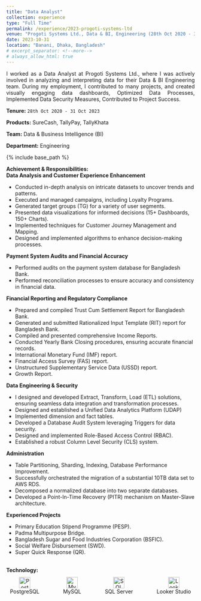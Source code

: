 ```yaml
---
title: "Data Analyst"
collection: experience
type: "Full Time"
permalink: /experience/2023-progoti-systems-ltd
venue: "Progoti Systems Ltd., Data & BI, Engineering (28th Oct 2020 - 31 Oct 2023)"
date: 2023-10-31
location: "Banani, Dhaka, Bangladesh"
# excerpt_separator: <!--more-->
# always_allow_html: true
---
```


<div style="text-align: justify;">
I worked as a Data Analyst at Progoti Systems Ltd., where I was actively involved in analyzing and interpreting data for their Data & BI Engineering team. During my employment, I contributed to many projects, and created visually engaging data dashboards, Optimized Data Processes, Implemented Data Security Measures, Contributed to Project Success.
</div>

**Tenure:** `28th Oct 2020 - 31 Oct 2023`

**Products:** SureCash, TallyPay, TallyKhata

**Team:** Data & Business Intelligence (BI)

**Department:** Engineering

{% include base_path %}

<head>
  <link rel="stylesheet" href="{{ base_path }}/assets/css/custom.css"/>
</head>

<body>
  <div>
    <strong class="header_section">Achievement & Responsibilities:</strong> <br />
    <strong class="section">Data Analysis and Customer Experience Enhancement</strong>
    <ul>
      <li class="li">Conducted in-depth analysis on intricate datasets to uncover trends and patterns.</li>
      <li class="li">Executed and managed campaigns, including Loyalty Programs.</li>
      <li class="li">Generated target groups (TG) for a variety of user segments.</li>
      <li class="li">Presented data visualizations for informed decisions (15+ Dashboards, 150+ Charts).</li>
      <li class="li">Implemented techniques for Customer Journey Management and Mapping.</li>
      <li class="li">Designed and implemented algorithms to enhance decision-making processes.</li>
    </ul>
  </div>

  <div>
    <strong class="section">Payment System Audits and Financial Accuracy</strong>
    <ul>
      <li class="li">Performed audits on the payment system database for Bangladesh Bank.</li>
      <li class="li">Performed reconciliation processes to ensure accuracy and consistency in financial data.</li>
    </ul>
  </div>

  <div>
    <strong class="section">Financial Reporting and Regulatory Compliance</strong>
    <ul>
      <li class="li">Prepared and compiled Trust Cum Settlement Report for Bangladesh Bank.</li>
      <li class="li">Generated and submitted Rationalized Input Template (RIT) report for Bangladesh Bank.</li>
      <li class="li">Compiled and presented comprehensive Income Reports.</li>
      <li class="li">Conducted Yearly Bank Closing procedures, ensuring accurate financial records.</li>
      <li class="li">International Monetary Fund (IMF) report.</li>
      <li class="li">Financial Access Survey (FAS) report.</li>
      <li class="li">Unstructured Supplementary Service Data (USSD) report.</li>
      <li class="li">Growth Report.</li>
    </ul>
  </div>

  <div>
    <strong class="section">Data Engineering & Security</strong>
    <ul>
      <li class="li">I designed and developed Extract, Transform, Load (ETL) solutions, ensuring seamless data integration and transformation processes.</li>
      <li class="li">Designed and established a Unified Data Analytics Platform (UDAP)</li>
      <li class="li">Implemented dimension and fact tables.</li>
      <li class="li">Developed a Database Audit System leveraging Triggers for data security.</li>
      <li class="li">Designed and implemented Role-Based Access Control (RBAC).</li>
      <li class="li">Established a robust Column Level Security (CLS) system.</li>
    </ul>
  </div>

  <div>
    <strong class="section">Administration</strong>
    <ul>
      <li class="li">Table Partitioning, Sharding, Indexing, Database Performance Improvement.</li>
      <li class="li">Successfully orchestrated the migration of a substantial 10TB data set to AWS RDS.</li>
      <li class="li">Decomposed a normalized database into two separate databases.</li>
      <li class="li">Developed a Point-In-Time Recovery (PITR) mechanism on Master-Slave architecture.</li>
    </ul>
  </div>

  <div>
    <strong class="section">Experienced Projects</strong>
    <ul>
      <li class="li">Primary Education Stipend Programme (PESP).</li>
      <li class="li">Padma Multipurpose Bridge.</li>
      <li class="li">Bangladesh Sugar and Food Industries Corporation (BSFIC).</li>
      <li class="li">Social Welfare Disbursement (SWD).</li>
      <li class="li">Super Quick Response (QR).</li>
    </ul>
  </div>
  <br/>
  <strong class="header_section">Technology:</strong><br/>

  <div style="display: flex; justify-content: space-between; align-items: center; flex-wrap: wrap;">

  <div style="text-align: center; margin: 10px;">
    <img src="{{ base_path }}/assets/icons/postgresql-96.svg" alt="PostgreSQL" height="30"><br/>
    PostgreSQL
  </div>

  <div style="text-align: center; margin: 10px;">
    <img src="mysql-logo.png" alt="MySQL" height="30"><br/>
    MySQL
  </div>

  <div style="text-align: center; margin: 10px;">
    <img src="sql-server-logo.png" alt="SQL Server" height="30"><br/>
    SQL Server
  </div>

  <div style="text-align: center; margin: 10px;">
    <img src="looker-logo.png" alt="Looker Studio" height="30"><br/>
    Looker Studio
  </div>

  <!-- Add more divs for additional technologies -->

  </div>

</body>



